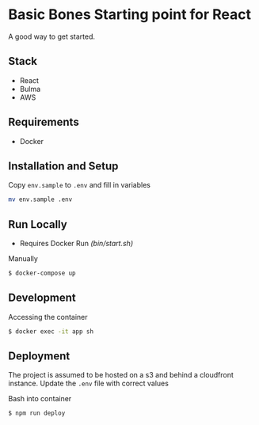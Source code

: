 # Basic Bones Starting point for React 
A good way to get started.

## Stack
- React
- Bulma
- AWS

## Requirements
- Docker

## Installation and Setup
Copy `env.sample` to `.env` and fill in variables

```bash
mv env.sample .env
```

## Run Locally
- Requires Docker
Run _(bin/start.sh)_

Manually
```bash
$ docker-compose up
```

## Development

Accessing the container

```bash
$ docker exec -it app sh
```

## Deployment

The project is assumed to be hosted on a s3 and behind a cloudfront instance. Update the `.env` file with correct values

Bash into container
```bash
$ npm run deploy
```
